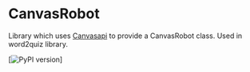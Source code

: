 # CanvasRobot
Library which uses
[Canvasapi](https://canvasapi.readthedocs.io/en/stable/getting-started.html)
to provide a CanvasRobot class.
Used in word2quiz library.

[![PyPI version](https://badge.fury.io/py/canvasrobot.svg)]